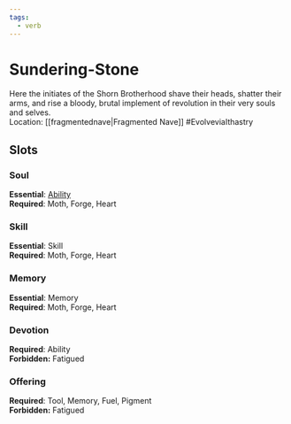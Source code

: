```yaml
---
tags:
  - verb
---
```

# Sundering-Stone
Here the initiates of the Shorn Brotherhood shave their heads, shatter their arms, and rise a bloody, brutal implement of revolution in their very souls and selves.<br>Location: [[fragmentednave|Fragmented Nave]]
#EvolveviaIthastry 
## Slots
### Soul
**Essential**: [Ability](https://uadaf.theevilroot.xyz/rowenarium/element/ability)<br>**Required**: Moth, Forge, Heart
### Skill
**Essential**: Skill<br>**Required**: Moth, Forge, Heart
### Memory
**Essential**: Memory<br>**Required**: Moth, Forge, Heart
### Devotion
**Required**: Ability<br>**Forbidden:** Fatigued
### Offering
**Required**: Tool, Memory, Fuel, Pigment<br>**Forbidden:** Fatigued

